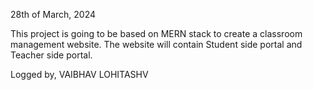 28th of March, 2024

This project is going to be based on MERN stack to create a classroom management website.
The website will contain Student side portal and Teacher side portal.

Logged by,
VAIBHAV LOHITASHV
